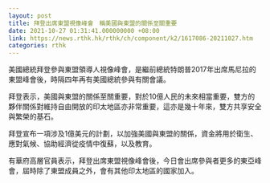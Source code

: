 ```yaml
---
layout: post
title: 拜登出席東盟視像峰會　稱美國與東盟的關係至關重要
date: 2021-10-27 01:31:41.000000000 +08:00
link: https://news.rthk.hk/rthk/ch/component/k2/1617086-20211027.htm
categories: rthk
---
```


美國總統拜登參與東盟領導人視像峰會，是繼前總統特朗普2017年出席馬尼拉的東盟峰會後，時隔四年再有美國總統參與有關會議。

拜登表示，美國與東盟的關係至關重要，對於10億人民的未來相當重要，雙方的夥伴關係對維持自由開放的印太地區亦非常重要，這亦是幾十年來，雙方共享安全與繁榮的基石。

拜登宣布一項涉及1億美元的計劃，以加強美國與東盟的關係，資金將用於衛生、應對氣候、協助經濟從疫情中復蘇，以及教育。

有華府高層官員表示，拜登出席東盟視像峰會後，今日會出席參與者更多的東亞峰會，屆時除了東盟成員之外，會有其他印太地區的國家加入。
